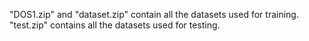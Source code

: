 "DOS1.zip" and "dataset.zip" contain all the datasets used for training.
"test.zip" contains all the datasets used for testing.

